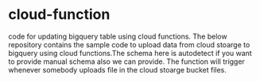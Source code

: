 # cloud-function
code for updating bigquery table using cloud functions.
The below repository contains the sample code to upload data from cloud stoarge to bigquery using cloud functions.The schema here is autodetect if you want to provide manual schema also we can provide. The function will trigger whenever somebody uploads file in the cloud stoarge bucket files. 

